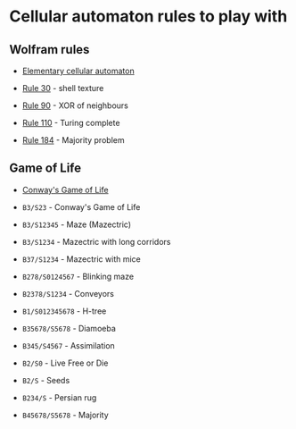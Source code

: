 # Cellular automaton rules to play with

## Wolfram rules

- [Elementary cellular automaton](https://en.wikipedia.org/wiki/Elementary_cellular_automaton)

- [Rule 30](https://en.wikipedia.org/wiki/Rule_30) - shell texture
- [Rule 90](https://en.wikipedia.org/wiki/Rule_90) - XOR of neighbours
- [Rule 110](https://en.wikipedia.org/wiki/Rule_110) - Turing complete
- [Rule 184](https://en.wikipedia.org/wiki/Rule_184) - Majority problem


## Game of Life

- [Conway's Game of Life](https://en.wikipedia.org/wiki/Conway%27s_Game_of_Life)

- `B3/S23` - Conway's Game of Life
- `B3/S12345` - Maze (Mazectric)
- `B3/S1234` - Mazectric with long corridors
- `B37/S1234` - Mazectric with mice
- `B278/S0124567` - Blinking maze
- `B2378/S1234` - Conveyors
- `B1/S012345678` - H-tree
- `B35678/S5678` - Diamoeba
- `B345/S4567` - Assimilation
- `B2/S0` - Live Free or Die
- `B2/S` - Seeds
- `B234/S` - Persian rug
- `B45678/S5678` - Majority
